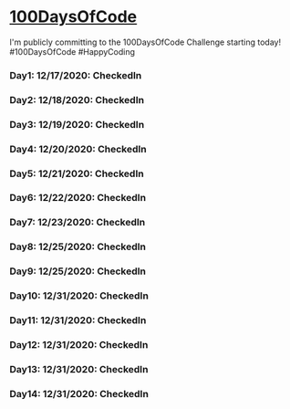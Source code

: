 # [100DaysOfCode](https://www.100daysofcode.com/)

I'm publicly committing to the 100DaysOfCode Challenge starting today!
#100DaysOfCode #HappyCoding

### Day1: 12/17/2020: CheckedIn
### Day2: 12/18/2020: CheckedIn
### Day3: 12/19/2020: CheckedIn
### Day4: 12/20/2020: CheckedIn
### Day5: 12/21/2020: CheckedIn
### Day6: 12/22/2020: CheckedIn
### Day7: 12/23/2020: CheckedIn
### Day8: 12/25/2020: CheckedIn
### Day9: 12/25/2020: CheckedIn
### Day10: 12/31/2020: CheckedIn
### Day11: 12/31/2020: CheckedIn
### Day12: 12/31/2020: CheckedIn
### Day13: 12/31/2020: CheckedIn
### Day14: 12/31/2020: CheckedIn
